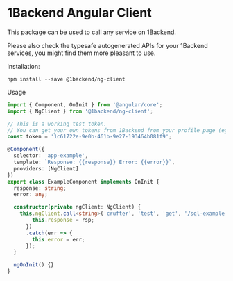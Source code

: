 1Backend Angular Client
===

This package can be used to call any service on 1Backend.

Please also check the typesafe autogenerated APIs for your 1Backend services, you might find them more pleasant to use.

Installation:
```
npm install --save @1backend/ng-client
```

Usage
```typescript
import { Component, OnInit } from '@angular/core';
import { NgClient } from '@1backend/ng-client';

// This is a working test token.
// You can get your own tokens from 1Backend from your profile page (eg. https://1backend.com/your-name)
const token = '1c61722e-9e0b-461b-9e27-193464b081f9';

@Component({
  selector: 'app-example',
  template: `Response: {{response}} Error: {{error}}`,
  providers: [NgClient]
})
export class ExampleComponent implements OnInit {
  response: string;
  error: any;

  constructor(private ngClient: NgClient) {
    this.ngClient.call<string>('crufter', 'test', 'get', '/sql-example', {}).then(rsp => {
        this.response = rsp;
      })
      .catch(err => {
        this.error = err;
      });
  }

  ngOnInit() {}
}
```